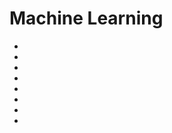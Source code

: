 # Machine Learning

- [](https://towardsdatascience.com/gui-fying-the-machine-learning-workflow-towards-rapid-discovery-of-viable-pipelines-cab2552c909f)
- [](https://towardsdatascience.com/learn-to-build-machine-learning-services-prototype-real-applications-and-deploy-your-work-to-aa97b2b09e0c)
- [](https://towardsdatascience.com/designing-intelligence-c78f9959b3b8)
- [](https://towardsdatascience.com/notes-on-artificial-intelligence-ai-machine-learning-ml-and-deep-learning-dl-for-56e51a2071c2)
- [](https://towardsdatascience.com/the-ultimate-guide-using-game-theory-to-interpret-machine-learning-c384cbb6929)
- [](https://towardsdatascience.com/announcing-pycaret-an-open-source-low-code-machine-learning-library-in-python-4a1f1aad8d46)
- [](https://towardsdatascience.com/hybrid-rule-based-machine-learning-with-scikit-learn-9cb9841bebf2)
- [](https://towardsdatascience.com/announcing-pycaret-2-0-39c11014540e)
